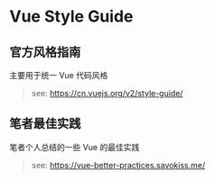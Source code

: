 # Vue Style Guide

## 官方风格指南

主要用于统一 Vue 代码风格

> see: <https://cn.vuejs.org/v2/style-guide/>


## 笔者最佳实践

笔者个人总结的一些 Vue 的最佳实践

> see: <https://vue-better-practices.savokiss.me/>